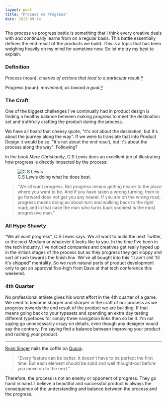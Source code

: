 ```yaml
---
layout: post
title: "Process vs Progress"
date: 2013-09-14
---
```



The process vs progress battle is something that I think every creative deals with and continually learns from on a regular basis. This battle essentially defines the end result of the products we build. This is a topic that has been weighing heavily on my mind for sometime now. So let me try my best to explain.

### Definition

Process (noun): _a series of actions that lead to a particular result.[ª](http://www.merriam-webster.com/dictionary/process")_

Progress (noun): _movement, as toward a goal.[ª](http://www.thefreedictionary.com/progress)_

### The Craft

One of the biggest challenges I've continually had in product design is finding a healthy balance between making progress to meet the destination set and truthfully crafting the product during the process.

We have all heard that cheesy quote, "it's not about the desination, but it's about the journey along the way". If we were to translate that into Product Design it would be so, "it's not about the end result, but it's about the process along the way". Following?

In the book _Mere Christianity_, C.S Lewis does an excellent job of illustrating how progress is directly impacted by the process:

<figure class="small-left">
  <img src="http://img1.wikia.nocookie.net/__cb20130619161536/lotr/images/6/6e/C.S._Lewis.jpg" alt="C.S Lewis" />
  <figcaption>C.S Lewis doing what he does best.</figcaption>
</figure>

>“We all want progress. But progress means getting nearer to the place where you want to be. And if you have taken a wrong turning, then to go forward does not get you any nearer. If you are on the wrong road, progress means doing an about-turn and walking back to the right road; and in that case the man who turns back sooniest is the most progressive man.”

### All Hype Shawty

“We all want progress”, C.S Lewis says. We all want to build the next Twitter, or the next Medium or whatever it looks like to you. In the time I've been in the tech industry, I've noticed companies and creatives get really hyped up in the initials stages of the process but as they progress they get sloppy and sort of rush towards the finish line. We've all bought into this “it ain't shit 'til it's shipped” mentality. So we rush natural parts of product development only to get an approval five-high from Dave at that tech conference this weekend.

### 4th Quarter

No professional athlete gives his worst effort in the 4th quarter of a game. We need to become sharper and sharper in the craft of our process as we progress towards the end result of the product we are building. If that means going back to your typesets and spending an extra day testing different typefaces for simply three navigation links then so be it. I'm not saying go unnecessarily crazy on details, even though any designer would say the contrary, I'm saying find a balance between improving your product and rushing your product.

***

[Ryan Singer](https://twitter.com/rjs) nails the coffin on [Quora](http://www.quora.com/Internet-Startups/Should-I-focus-on-a-good-user-experience-or-push-something-out-quickly/answer/Ryan-Singer?srid=2BA&share=1):

>“Every feature can be better. It doesn't have to be perfect the first time. But each element should be solid and well thought-out before you move on to the next.”

Therefore, the process is not an enemy or opponent of progress. They go hand in hand. I believe a beautiful and successful product is always the consequence of the understanding and balance between the process and the progress.